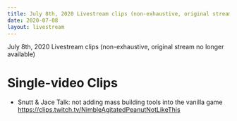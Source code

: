 ```yaml
---
title: July 8th, 2020 Livestream clips (non-exhaustive, original stream no longer available)
date: 2020-07-08
layout: livestream
---
```

July 8th, 2020 Livestream clips (non-exhaustive, original stream no longer available)

# Single-video Clips

* Snutt & Jace Talk: not adding mass building tools into the vanilla game https://clips.twitch.tv/NimbleAgitatedPeanutNotLikeThis

